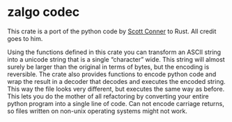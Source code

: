 # zalgo codec

This crate is a port of the python code by [Scott Conner](https://github.com/DaCoolOne/DumbIdeas/tree/main/reddit_ph_compressor) to Rust. All credit goes to him.

Using the functions defined in this crate you can transform an ASCII string into a unicode string that is a single “character” wide.
This string will almost surely be larger than the original in terms of bytes, but the encoding is reversible.
The crate also provides functions to encode python code and wrap the result in a decoder that decodes and executes 
the encoded string. This way the file looks very different, but executes the same way as before.
This lets you do the mother of all refactoring by converting your entire python program into a single line of code. 
Can not encode carriage returns, so files written on non-unix operating systems might not work.
